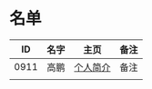 
# 名单

|  ID    |  名字    |  主页    | 备注     |
| ---- | ---- | ---- | ---- |
| 0911 | 高鹏 |  [个人简介](www.baidu.com) |   备注   |
|      |      |      |      |

